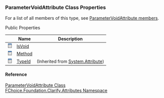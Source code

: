 ﻿### ParameterVoidAttribute Class Properties

For a list of all members of this type, see [ParameterVoidAttribute members](fcSDK~FChoice.Foundation.Clarify.Attributes.ParameterVoidAttribute_members.md).

Public Properties

|   | Name | Description |
| --- | --- | --- |
| ![Public Property](dotnetimages/publicProperty.png) | [IsVoid](fcSDK~FChoice.Foundation.Clarify.Attributes.ParameterVoidAttribute~IsVoid.md) |   |
| ![Public Property](dotnetimages/publicProperty.png) | [Method](fcSDK~FChoice.Foundation.Clarify.Attributes.ParameterVoidAttribute~Method.md) |   |
| ![Public Property](dotnetimages/publicProperty.png) | [TypeId](#) | (Inherited from [System.Attribute](#)) |





#### Reference

[ParameterVoidAttribute Class](fcSDK~FChoice.Foundation.Clarify.Attributes.ParameterVoidAttribute.md)  
[FChoice.Foundation.Clarify.Attributes Namespace](fcSDK~FChoice.Foundation.Clarify.Attributes_namespace.md)